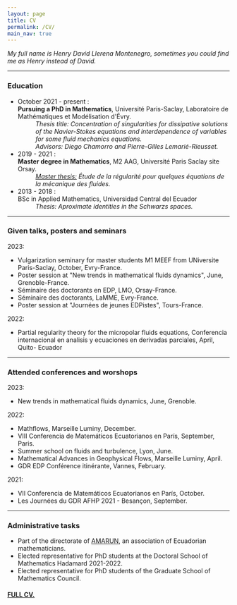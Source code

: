 ```yaml
---
layout: page
title: CV
permalink: /CV/
main_nav: true
---
```

<i>My full name is Henry David Llerena Montenegro, sometimes you could find me as Henry instead of David. 
</i> 
<hr>
<h3 id="education">Education</h3>
<ul>
  <li> <dt>October 2021 - present :</dt>
  <b>Pursuing a PhD in Mathematics</b>, Université Paris-Saclay, Laboratoire de Mathématiques et Modélisation d'Évry.<br>
   <dd><i>Thesis title: Concentration of singularities for dissipative solutions of the Navier-Stokes equations and interdependence of variables for some fluid mechanics equations.</i> <br>
   <i>Advisors: Diego Chamorro and Pierre-Gilles Lemarié-Rieusset. </i> 
   </dd>
  </li>
  <li> <dt>2019 - 2021 :</dt> <b>Master degree in Mathematics</b>, M2 AAG, Université Paris Saclay site Orsay.
    <dd> <i><a href="https://www.amarun.org/images/amarun/materiales/tesis-maestria/Llerena_2021.pdf" title="masterThesis">Master      thesis:</a> Étude de la régularité pour quelques équations de la mécanique des fluides.</i>
    </dd>
  </li>
  <li> <dt>2013 - 2018 :</dt> BSc in Applied Mathematics,  Universidad Central del Ecuador
    <dd>
      <i>Thesis: Aproximate identities in the Schwarzs spaces. </i>
    </dd>
  </li>
</ul>

<hr>
<h3 id="GivenSeminars">Given talks, posters and seminars</h3>
<dl>
 <dt>2023:</dt>
  <ul>
  <li>Vulgarization seminary for master students M1 MEEF from UNiversite Paris-Saclay, October, Evry-France.</li>
  <li>Poster session at  "New trends in mathematical fluids dynamics", June, Grenoble-France.</li>
  <li>Séminaire des doctorants en EDP, LMO, Orsay-France. </li>
  <li>Séminaire des doctorants, LaMME, Evry-France. </li>
  <li>Poster session at "Journées de jeunes EDPistes", Tours-France.</li>

  </ul>
  <dt>2022:</dt>
  <ul>
  <li>Partial regularity theory for the micropolar fluids equations, Conferencia internacional en analisis y ecuaciones en derivadas parciales,  April, Quito- Ecuador</li> </ul> 
</dl>
<hr>
<h3 id="Attendconferences">Attended conferences and worshops</h3>
<dl>
  <dt>2023:</dt>
  <ul>
  <li>New trends in mathematical fluids dynamics, June, Grenoble.</li>
  </ul>
  <dt>2022:</dt>
  <ul>
  <li>Mathflows, Marseille Luminy, December. </li>
  <li>VIII Conferencia de Matemáticos Ecuatorianos en París, September, Paris.</li>
  <li>Summer school on fluids and turbulence, Lyon, June.</li>
  <li>Mathematical Advances in Geophysical Flows, Marseille Luminy, April.</li>
  <li>GDR EDP Conférence itinérante, Vannes, February. </li>
 </ul>
  <dt>2021:</dt>
  <ul>
  <li>VII Conferencia de Matemáticos Ecuatorianos en París, October. </li>
  <li>Les Journées du GDR AFHP 2021 -  Besançon, September. </li>
 </ul>
</dl>
<hr>
<h3 id="administrative">Administrative tasks</h3>
<ul>
  <li> Part of the directorate of  <a href="https://www.amarun.org" title="AMARUN">AMARUN</a>, an association of Ecuadorian mathematicians.
  </li>
  <li> Elected representative for PhD students at the Doctoral School of Mathematics Hadamard 2021-2022.
  </li>
  <li> Elected representative for PhD students of the Graduate School of Mathematics Council.

  </li>
</ul>
<h4>  <a href="https://www.amarun.org" title="FullCV">FULL CV.</a></h4>
